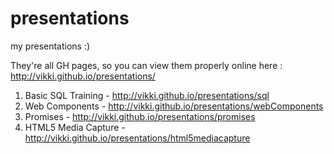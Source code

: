 presentations
=============

my presentations :)

They're all GH pages, so you can view them properly online here : http://vikki.github.io/presentations/

1) Basic SQL Training  - http://vikki.github.io/presentations/sql
2) Web Components      - http://vikki.github.io/presentations/webComponents
3) Promises            - http://vikki.github.io/presentations/promises
4) HTML5 Media Capture - http://vikki.github.io/presentations/html5mediacapture
